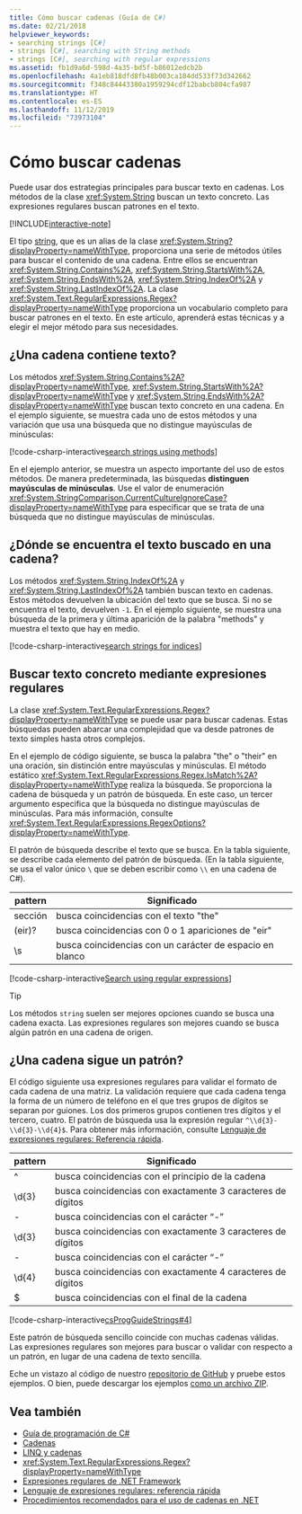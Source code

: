 ```yaml
---
title: Cómo buscar cadenas (Guía de C#)
ms.date: 02/21/2018
helpviewer_keywords:
- searching strings [C#]
- strings [C#], searching with String methods
- strings [C#], searching with regular expressions
ms.assetid: fb1d9a6d-598d-4a35-bd5f-b86012edcb2b
ms.openlocfilehash: 4a1eb818dfd8fb48b003ca184dd533f73d342662
ms.sourcegitcommit: f348c84443380a1959294cdf12babcb804cfa987
ms.translationtype: HT
ms.contentlocale: es-ES
ms.lasthandoff: 11/12/2019
ms.locfileid: "73973104"
---
```

# <a name="how-to-search-strings"></a>Cómo buscar cadenas

Puede usar dos estrategias principales para buscar texto en cadenas. Los métodos de la clase <xref:System.String> buscan un texto concreto. Las expresiones regulares buscan patrones en el texto.

[!INCLUDE[interactive-note](~/includes/csharp-interactive-note.md)]

El tipo [string](../language-reference/builtin-types/reference-types.md#the-string-type), que es un alias de la clase <xref:System.String?displayProperty=nameWithType>, proporciona una serie de métodos útiles para buscar el contenido de una cadena. Entre ellos se encuentran <xref:System.String.Contains%2A>, <xref:System.String.StartsWith%2A>, <xref:System.String.EndsWith%2A>, <xref:System.String.IndexOf%2A> y <xref:System.String.LastIndexOf%2A>. La clase <xref:System.Text.RegularExpressions.Regex?displayProperty=nameWithType> proporciona un vocabulario completo para buscar patrones en el texto. En este artículo, aprenderá estas técnicas y a elegir el mejor método para sus necesidades.

## <a name="does-a-string-contain-text"></a>¿Una cadena contiene texto?

Los métodos <xref:System.String.Contains%2A?displayProperty=nameWithType>, <xref:System.String.StartsWith%2A?displayProperty=nameWithType> y <xref:System.String.EndsWith%2A?displayProperty=nameWithType> buscan texto concreto en una cadena. En el ejemplo siguiente, se muestra cada uno de estos métodos y una variación que usa una búsqueda que no distingue mayúsculas de minúsculas:

[!code-csharp-interactive[search strings using methods](../../../samples/snippets/csharp/how-to/strings/SearchStrings.cs#1)]

En el ejemplo anterior, se muestra un aspecto importante del uso de estos métodos. De manera predeterminada, las búsquedas **distinguen mayúsculas de minúsculas**. Use el valor de enumeración <xref:System.StringComparison.CurrentCultureIgnoreCase?displayProperty=nameWithType> para especificar que se trata de una búsqueda que no distingue mayúsculas de minúsculas.

## <a name="where-does-the-sought-text-occur-in-a-string"></a>¿Dónde se encuentra el texto buscado en una cadena?

Los métodos <xref:System.String.IndexOf%2A> y <xref:System.String.LastIndexOf%2A> también buscan texto en cadenas. Estos métodos devuelven la ubicación del texto que se busca. Si no se encuentra el texto, devuelven `-1`. En el ejemplo siguiente, se muestra una búsqueda de la primera y última aparición de la palabra "methods" y muestra el texto que hay en medio.
  
[!code-csharp-interactive[search strings for indices](../../../samples/snippets/csharp/how-to/strings/SearchStrings.cs#2)]

## <a name="finding-specific-text-using-regular-expressions"></a>Buscar texto concreto mediante expresiones regulares

La clase <xref:System.Text.RegularExpressions.Regex?displayProperty=nameWithType> se puede usar para buscar cadenas. Estas búsquedas pueden abarcar una complejidad que va desde patrones de texto simples hasta otros complejos.

En el ejemplo de código siguiente, se busca la palabra "the" o "their" en una oración, sin distinción entre mayúsculas y minúsculas. El método estático <xref:System.Text.RegularExpressions.Regex.IsMatch%2A?displayProperty=nameWithType> realiza la búsqueda. Se proporciona la cadena de búsqueda y un patrón de búsqueda. En este caso, un tercer argumento especifica que la búsqueda no distingue mayúsculas de minúsculas. Para más información, consulte <xref:System.Text.RegularExpressions.RegexOptions?displayProperty=nameWithType>.  

El patrón de búsqueda describe el texto que se busca. En la tabla siguiente, se describe cada elemento del patrón de búsqueda. (En la tabla siguiente, se usa el valor único `\` que se deben escribir como `\\` en una cadena de C#).

| pattern  | Significado     |
| -------- |-------------|
| sección      | busca coincidencias con el texto "the" |
| (eir)?   | busca coincidencias con 0 o 1 apariciones de "eir" |
| \s       | busca coincidencias con un carácter de espacio en blanco    |
  
[!code-csharp-interactive[Search using regular expressions](../../../samples/snippets/csharp/how-to/strings/SearchStrings.cs#3)]
  
> [!TIP]
> Los métodos `string` suelen ser mejores opciones cuando se busca una cadena exacta. Las expresiones regulares son mejores cuando se busca algún patrón en una cadena de origen.

## <a name="does-a-string-follow-a-pattern"></a>¿Una cadena sigue un patrón?

El código siguiente usa expresiones regulares para validar el formato de cada cadena de una matriz. La validación requiere que cada cadena tenga la forma de un número de teléfono en el que tres grupos de dígitos se separan por guiones. Los dos primeros grupos contienen tres dígitos y el tercero, cuatro. El patrón de búsqueda usa la expresión regular `^\\d{3}-\\d{3}-\\d{4}$`. Para obtener más información, consulte [Lenguaje de expresiones regulares: Referencia rápida](../../standard/base-types/regular-expression-language-quick-reference.md).

| pattern  | Significado                             |
| -------- |-------------------------------------|
| ^        | busca coincidencias con el principio de la cadena |
| \d{3}    | busca coincidencias con exactamente 3 caracteres de dígitos  |
| -        | busca coincidencias con el carácter “-”           |
| \d{3}    | busca coincidencias con exactamente 3 caracteres de dígitos  |
| -        | busca coincidencias con el carácter “-”           |
| \d{4}    | busca coincidencias con exactamente 4 caracteres de dígitos  |
| $        | busca coincidencias con el final de la cadena       |

[!code-csharp-interactive[csProgGuideStrings#4](../../../samples/snippets/csharp/how-to/strings/SearchStrings.cs#4)]

Este patrón de búsqueda sencillo coincide con muchas cadenas válidas. Las expresiones regulares son mejores para buscar o validar con respecto a un patrón, en lugar de una cadena de texto sencilla.

Eche un vistazo al código de nuestro [repositorio de GitHub](https://github.com/dotnet/samples/tree/master/snippets/csharp/how-to/strings) y pruebe estos ejemplos. O bien, puede descargar los ejemplos [como un archivo ZIP](https://github.com/dotnet/samples/raw/master/snippets/csharp/how-to/strings.zip).

## <a name="see-also"></a>Vea también

- [Guía de programación de C#](../programming-guide/index.md)
- [Cadenas](../programming-guide/strings/index.md)
- [LINQ y cadenas](../programming-guide/concepts/linq/linq-and-strings.md)
- <xref:System.Text.RegularExpressions.Regex?displayProperty=nameWithType>
- [Expresiones regulares de .NET Framework](../../standard/base-types/regular-expressions.md)
- [Lenguaje de expresiones regulares: referencia rápida](../../standard/base-types/regular-expression-language-quick-reference.md)
- [Procedimientos recomendados para el uso de cadenas en .NET](../../standard/base-types/best-practices-strings.md)
